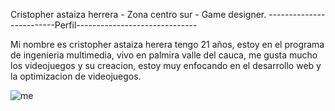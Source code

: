 Cristopher astaiza herrera - Zona centro sur - Game designer.
-------------------------Perfil------------------------------


Mi nombre es cristopher astaiza herera tengo 21 años, estoy en el programa de ingenieria multimedia, vivo en palmira valle del cauca, me gusta mucho los videojuegos y su creacion, estoy muy enfocando en el desarrollo web y la optimizacion de videojuegos.

![me](https://github.com/user-attachments/assets/4304438d-459f-4175-9ab7-0b12b1343f99)

